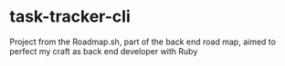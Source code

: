 # task-tracker-cli
Project from the Roadmap.sh, part of the back end road map, aimed to perfect my craft as back end developer with Ruby
